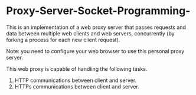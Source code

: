 # Proxy-Server-Socket-Programming-

This is an implementation of a web proxy server that passes requests and data between multiple web clients and web servers, concurrently (by forking a process for each new client request). 

Note: you need to configure your web browser to use this personal proxy server.  

This web proxy  is capable of handling the following tasks. 
1. HTTP communications between client and server. 
2. HTTPs communications between client and server.
